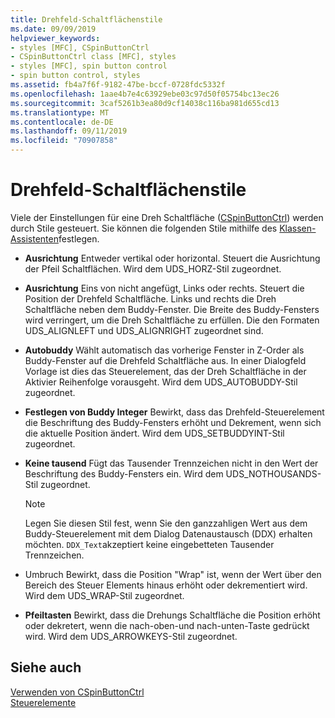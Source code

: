 ```yaml
---
title: Drehfeld-Schaltflächenstile
ms.date: 09/09/2019
helpviewer_keywords:
- styles [MFC], CSpinButtonCtrl
- CSpinButtonCtrl class [MFC], styles
- styles [MFC], spin button control
- spin button control, styles
ms.assetid: fb4a7f6f-9182-47be-bccf-0728fdc5332f
ms.openlocfilehash: 1aae4b7e4c63929ebe03c97d50f05754bc13ec26
ms.sourcegitcommit: 3caf5261b3ea80d9cf14038c116ba981d655cd13
ms.translationtype: MT
ms.contentlocale: de-DE
ms.lasthandoff: 09/11/2019
ms.locfileid: "70907858"
---
```

# <a name="spin-button-styles"></a>Drehfeld-Schaltflächenstile

Viele der Einstellungen für eine Dreh Schaltfläche ([CSpinButtonCtrl](../mfc/reference/cspinbuttonctrl-class.md)) werden durch Stile gesteuert. Sie können die folgenden Stile mithilfe des [Klassen-Assistenten](reference/mfc-class-wizard.md)festlegen.

- **Ausrichtung** Entweder vertikal oder horizontal. Steuert die Ausrichtung der Pfeil Schaltflächen. Wird dem UDS_HORZ-Stil zugeordnet.

- **Ausrichtung** Eins von nicht angefügt, Links oder rechts. Steuert die Position der Drehfeld Schaltfläche. Links und rechts die Dreh Schaltfläche neben dem Buddy-Fenster. Die Breite des Buddy-Fensters wird verringert, um die Dreh Schaltfläche zu erfüllen. Die den Formaten UDS_ALIGNLEFT und UDS_ALIGNRIGHT zugeordnet sind.

- **Autobuddy** Wählt automatisch das vorherige Fenster in Z-Order als Buddy-Fenster auf die Drehfeld Schaltfläche aus. In einer Dialogfeld Vorlage ist dies das Steuerelement, das der Dreh Schaltfläche in der Aktivier Reihenfolge vorausgeht. Wird dem UDS_AUTOBUDDY-Stil zugeordnet.

- **Festlegen von Buddy Integer** Bewirkt, dass das Drehfeld-Steuerelement die Beschriftung des Buddy-Fensters erhöht und Dekrement, wenn sich die aktuelle Position ändert. Wird dem UDS_SETBUDDYINT-Stil zugeordnet.

- **Keine tausend** Fügt das Tausender Trennzeichen nicht in den Wert der Beschriftung des Buddy-Fensters ein. Wird dem UDS_NOTHOUSANDS-Stil zugeordnet.

    > [!NOTE]
    >  Legen Sie diesen Stil fest, wenn Sie den ganzzahligen Wert aus dem Buddy-Steuerelement mit dem Dialog Datenaustausch (DDX) erhalten möchten. `DDX_Text`akzeptiert keine eingebetteten Tausender Trennzeichen.

- Umbruch Bewirkt, dass die Position "Wrap" ist, wenn der Wert über den Bereich des Steuer Elements hinaus erhöht oder dekrementiert wird. Wird dem UDS_WRAP-Stil zugeordnet.

- **Pfeiltasten** Bewirkt, dass die Drehungs Schaltfläche die Position erhöht oder dekretert, wenn die nach-oben-und nach-unten-Taste gedrückt wird. Wird dem UDS_ARROWKEYS-Stil zugeordnet.

## <a name="see-also"></a>Siehe auch

[Verwenden von CSpinButtonCtrl](../mfc/using-cspinbuttonctrl.md)<br/>
[Steuerelemente](../mfc/controls-mfc.md)
